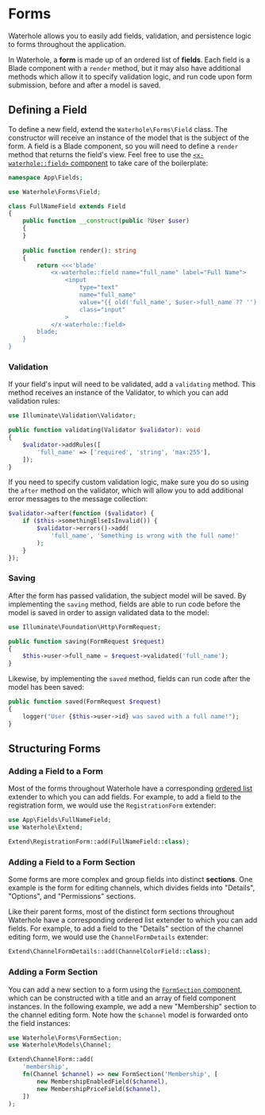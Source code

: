 # Forms
Waterhole allows you to easily add fields, validation, and persistence logic to forms throughout the application.

In Waterhole, a **form** is made up of an ordered list of **fields**. Each field is a Blade component with a `render` method, but it may also have additional methods which allow it to specify validation logic, and run code upon form submission, before and after a model is saved.

## Defining a Field
To define a new field, extend the `Waterhole\Forms\Field` class. The constructor will receive an instance of the model that is the subject of the form. A field is a Blade component, so you will need to define a `render` method that returns the field's view. Feel free to use the [`<x-waterhole::field>` component](./design/forms.md#fields) to take care of the boilerplate:

```php
namespace App\Fields;

use Waterhole\Forms\Field;

class FullNameField extends Field
{
    public function __construct(public ?User $user)
    {
    }
    
    public function render(): string
    {
        return <<<'blade'
            <x-waterhole::field name="full_name" label="Full Name">
                <input 
                    type="text" 
                    name="full_name" 
                    value="{{ old('full_name', $user->full_name ?? '') }}" 
                    class="input"
                >
            </x-waterhole::field>
        blade;
    }
}
```

### Validation
If your field's input will need to be validated, add a `validating` method. This method receives an instance of the Validator, to which you can add validation rules:

```php
use Illuminate\Validation\Validator;

public function validating(Validator $validator): void
{  
    $validator->addRules([
        'full_name' => ['required', 'string', 'max:255'],
    ]);
}
```

If you need to specify custom validation logic, make sure you do so using the `after` method on the validator, which will allow you to add additional error messages to the message collection:

```php
$validator->after(function ($validator) {
    if ($this->somethingElseIsInvalid()) {
        $validator->errors()->add(
            'full_name', 'Something is wrong with the full name!'
        );
    }
});
```

### Saving
After the form has passed validation, the subject model will be saved. By implementing the `saving` method, fields are able to run code before the model is saved in order to assign validated data to the model:

```php
use Illuminate\Foundation\Http\FormRequest;

public function saving(FormRequest $request)
{
    $this->user->full_name = $request->validated('full_name');
}
```

Likewise, by implementing the `saved` method, fields can run code after the model has been saved:

```php
public function saved(FormRequest $request)
{
    logger("User {$this->user->id} was saved with a full name!");
}
```

## Structuring Forms
### Adding a Field to a Form
Most of the forms throughout Waterhole have a corresponding [ordered list](https://waterhole.dev/docs/reference/Waterhole/Extend/Concerns/OrderedList.html) extender to which you can add fields. For example, to add a field to the registration form, we would use the `RegistrationForm` extender:

```php
use App\Fields\FullNameField;
use Waterhole\Extend;

Extend\RegistrationForm::add(FullNameField::class);
```

### Adding a Field to a Form Section
Some forms are more complex and group fields into distinct **sections**. One example is the form for editing channels, which divides fields into "Details", "Options", and "Permissions" sections.

Like their parent forms, most of the distinct form sections throughout Waterhole have a corresponding ordered list extender to which you can add fields. For example, to add a field to the "Details" section of the channel editing form, we would use the `ChannelFormDetails` extender:

```php
Extend\ChannelFormDetails::add(ChannelColorField::class);
```

### Adding a Form Section
You can add a new section to a form using the [`FormSection` component](https://waterhole.dev/docs/reference/Waterhole/View/Components/FormSection.html), which can be constructed with a title and an array of field component instances. In the following example, we add a new "Membership" section to the channel editing form. Note how the `$channel` model is forwarded onto the field instances:

```php
use Waterhole\Forms\FormSection;
use Waterhole\Models\Channel;

Extend\ChannelForm::add(
    'membership',
    fn(Channel $channel) => new FormSection('Membership', [
        new MembershipEnabledField($channel),
        new MembershipPriceField($channel),
    ])
);
```

<!--
## Building New Forms
TODO
-->